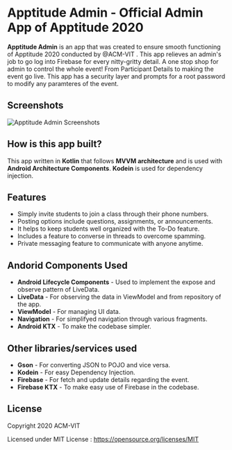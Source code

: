 # Apptitude Admin - Official Admin App of Apptitude 2020
**Apptitude Admin** is an app that was created to ensure smooth functioning of Apptitude 2020 conducted by @ACM-VIT . This app relieves an admin's job to go log into Firebase for every nitty-gritty detail. A one stop shop for admin to control the whole event! From Participant Details to making the event go live. This app has a security layer and prompts for a root password to modify any paramteres of the event.

## Screenshots
![Apptitude Admin Screenshots](assets/screenshot.png)

## How is this app built?
This app written in **Kotlin** that follows **MVVM architecture** and is used with **Android Architecture Components**. **Kodein** is used for dependency injection.

## Features
* Simply invite students to join a class through their phone numbers.
* Posting options include questions, assignments, or announcements.
* It helps to keep students well organized with the To-Do feature.
* Includes a feature to converse in threads to overcome spamming.
* Private messaging feature to communicate with anyone anytime.

## Andorid Components Used
* **Android Lifecycle Components** - Used to implement the expose and observe pattern of LiveData.
* **LiveData** - For observing the data in ViewModel and from repository of the app.
* **ViewModel** - For managing UI data.
* **Navigation** - For simplifyed navigation through various fragments.
* **Android KTX** - To make the codebase simpler.

## Other libraries/services used
* **Gson** - For converting JSON to POJO and vice versa.
* **Kodein** - For easy Dependency Injection.
* **Firebase** - For fetch and update details regarding the event.
* **Firebase KTX** - To make easy use of Firebase in the codebase. 

## License
Copyright 2020 ACM-VIT

Licensed under MIT License :  https://opensource.org/licenses/MIT

<br>
<br>
